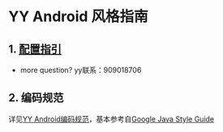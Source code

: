 # YY Android 风格指南

## 1. [配置指引](https://git.yy.com/opensource/athena/AndroidCodeStyle/wikis/home)

- more question? yy联系：909018706


## 2. 编码规范

详见[YY Android编码规范](codestyle.md)，基本参考自[Google Java Style Guide](https://google.github.io/styleguide/javaguide.html)
